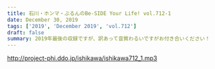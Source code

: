```yaml
---
title: 石川・ホンマ・ぶるんのBe-SIDE Your Life! vol.712-1
date: December 30, 2019
tags: ['2019', 'December 2019', 'vol.712']
draft: false
summary: 2019年最後の収録ですが、訳あって音質わるいですがお付き合いください！
---
```


http://project-phi.ddo.jp/ishikawa/ishikawa712_1.mp3